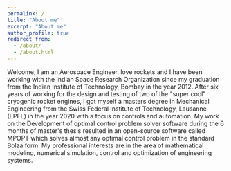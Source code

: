 ```yaml
---
permalink: /
title: "About me"
excerpt: "About me"
author_profile: true
redirect_from:
  - /about/
  - /about.html
---
```


Welcome, I am an Aerospace Engineer,
love rockets and I have been working with the Indian Space Research Organization
since my graduation from the Indian Institute of Technology, Bombay in the year 2012.
After six years of working for the design and testing of two of the "super cool" cryogenic rocket engines, I got myself a masters degree in Mechanical Engineering from the
Swiss Federal Institute of Technology, Lausanne (EPFL) in the year 2020 with a
focus on controls and automation. My work on the Development of optimal control problem solver
software during the 6 months of master's thesis resulted in an open-source
software called MPOPT which solves almost any optimal control problem in the
standard Bolza form. My professional interests are in the area of mathematical
modeling, numerical simulation, control and optimization of engineering systems.
